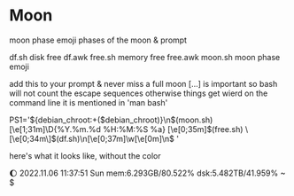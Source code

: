 # Moon
moon phase emoji
phases of the moon & prompt

df.sh       disk free
df.awk
free.sh     memory free
free.awk
moon.sh     moon phase emoji



add this to your prompt & never miss a full moon
\[...\] is important so bash will not count the escape sequences
otherwise things get wierd on the command line
it is mentioned in 'man bash'

PS1='${debian_chroot:+($debian_chroot)}\n$(moon.sh) \[\e[1;31m\]\D{%Y.%m.%d %H:%M:%S %a} \[\e[0;35m\]$(free.sh) \[\e[0;34m\]$(df.sh)\n\[\e[0;37m\]\w\[\e[0m\]\n\$ '



here's what it looks like, without the color

🌔️ 2022.11.06 11:37:51 Sun mem:6.293GB/80.522% dsk:5.482TB/41.959%
~
$
